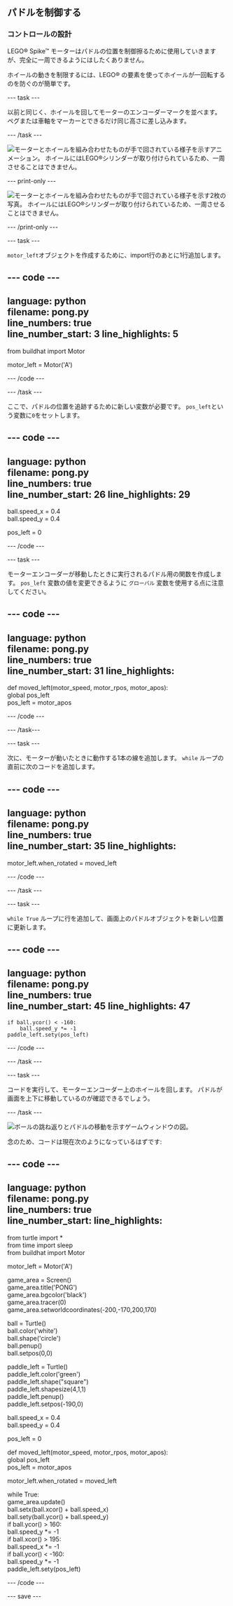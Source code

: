 ## パドルを制御する

### コントロールの設計

LEGO® Spike™ モーターはパドルの位置を制御擦るために使用していきますが、完全に一周できるようにはしたくありません。

ホイールの動きを制限するには、LEGO® の要素を使ってホイールが一回転するのを防ぐのが簡単です。

--- task ---

以前と同じく、ホイールを回してモーターのエンコーダーマークを並べます。 ペグまたは車軸をマーカーとできるだけ同じ高さに差し込みます。

--- /task ---

![モーターとホイールを組み合わせたものが手で回されている様子を示すアニメーション。 ホイールにはLEGO®シリンダーが取り付けられているため、一周させることはできません。](images/motor_block.gif)

--- print-only ---

![モーターとホイールを組み合わせたものが手で回されている様子を示す2枚の写真。 ホイールにはLEGO®シリンダーが取り付けられているため、一周させることはできません。](images/sidebyside.png)

--- /print-only ---


--- task ---

`motor_left`オブジェクトを作成するために、import行のあとに1行追加します。

--- code ---
---
language: python   
filename: pong.py   
line_numbers: true   
line_number_start: 3
line_highlights: 5
---

from buildhat import Motor

motor_left = Motor('A')

--- /code ---

--- /task ---

ここで、パドルの位置を追跡するために新しい変数が必要です。 `pos_left`という変数に`0`をセットします。

--- code ---
---
language: python   
filename: pong.py   
line_numbers: true   
line_number_start: 26
line_highlights: 29
---

ball.speed_x = 0.4   
ball.speed_y = 0.4

pos_left = 0

--- /code ---

--- task ---

モーターエンコーダーが移動したときに実行されるパドル用の関数を作成します。 `pos_left` 変数の値を変更できるように `グローバル` 変数を使用する点に注意してください。

--- code ---
---
language: python   
filename: pong.py   
line_numbers: true   
line_number_start: 31
line_highlights:
---

def moved_left(motor_speed, motor_rpos, motor_apos):   
global pos_left   
pos_left = motor_apos

--- /code ---

--- /task---

--- task ---

次に、モーターが動いたときに動作する1本の線を追加します。 `while` ループの直前に次のコードを追加します。

--- code ---
---
language: python   
filename: pong.py   
line_numbers: true   
line_number_start: 35
line_highlights:
---

motor_left.when_rotated = moved_left

--- /code ---

--- /task ---

--- task ---

`while True` ループに行を追加して、画面上のパドルオブジェクトを新しい位置に更新します。

--- code ---
---
language: python   
filename: pong.py   
line_numbers: true   
line_number_start: 45
line_highlights: 47
---

    if ball.ycor() < -160:   
        ball.speed_y *= -1   
    paddle_left.sety(pos_left)

--- /code ---

--- /task ---

--- task ---

コードを実行して、モーターエンコーダー上のホイールを回します。 パドルが画面を上下に移動しているのが確認できるでしょう。

--- /task ---

![ボールの跳ね返りとパドルの移動を示すゲームウィンドウの図。](images/moving_paddle.gif)

念のため、コードは現在次のようになっているはずです:

--- code ---
---
language: python   
filename: pong.py   
line_numbers: true   
line_number_start:
line_highlights:
---

from turtle import *   
from time import sleep   
from buildhat import Motor

motor_left = Motor('A')

game_area = Screen()   
game_area.title('PONG')   
game_area.bgcolor('black')   
game_area.tracer(0)   
game_area.setworldcoordinates(-200,-170,200,170)

ball = Turtle()   
ball.color('white')   
ball.shape('circle')   
ball.penup()   
ball.setpos(0,0)

paddle_left = Turtle()   
paddle_left.color('green')   
paddle_left.shape("square")   
paddle_left.shapesize(4,1,1)   
paddle_left.penup()   
paddle_left.setpos(-190,0)

ball.speed_x = 0.4   
ball.speed_y = 0.4

pos_left = 0


def moved_left(motor_speed, motor_rpos, motor_apos):   
    global pos_left   
    pos_left = motor_apos


motor_left.when_rotated = moved_left

while True:   
    game_area.update()   
    ball.setx(ball.xcor() + ball.speed_x)   
    ball.sety(ball.ycor() + ball.speed_y)   
    if ball.ycor() > 160:   
        ball.speed_y *= -1   
    if ball.xcor() > 195:   
        ball.speed_x *= -1   
    if ball.ycor() < -160:   
        ball.speed_y *= -1   
    paddle_left.sety(pos_left)

--- /code ---

--- save ---